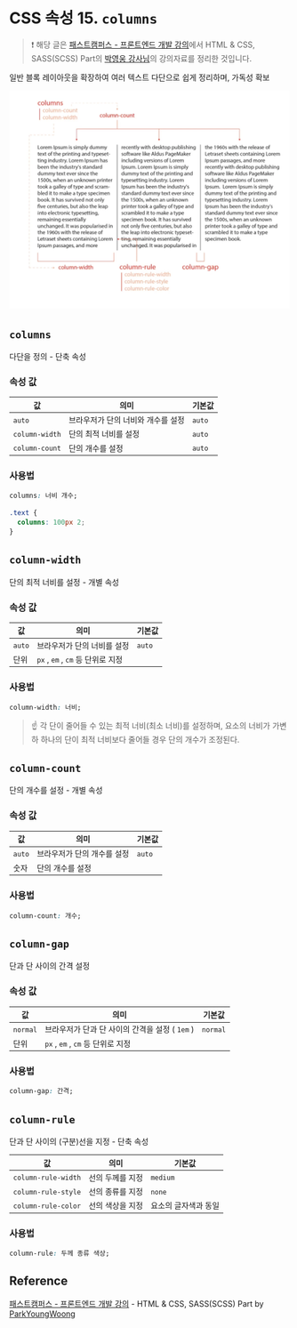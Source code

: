 # CSS 속성 15. `columns`

> ❗️ 해당 글은 [패스트캠퍼스 - 프론트엔드 개발 강의](https://www.fastcampus.co.kr/dev_online_react/)에서 HTML & CSS, SASS(SCSS) Part의 [박영웅 강사님](https://github.com/ParkYoungWoong)의 강의자료를 정리한 것입니다.

일반 블록 레이아웃을 확장하여 여러 텍스트 다단으로 쉽게 정리하며, 가독성 확보

![columns](images/columns.png)

## `columns`

다단을 정의 - 단축 속성

### 속성 값

| 값             | 의미                               | 기본값 |
| -------------- | ---------------------------------- | ------ |
| `auto`         | 브라우저가 단의 너비와 개수를 설정 | `auto` |
| `column-width` | 단의 최적 너비를 설정              | `auto` |
| `column-count` | 단의 개수를 설정                   | `auto` |

### 사용법

```css
columns: 너비 개수;
```

```css
.text {
  columns: 100px 2;
}
```

## `column-width`

단의 최적 너비를 설정 - 개별 속성

### 속성 값

| 값     | 의미                              | 기본값 |
| ------ | --------------------------------- | ------ |
| `auto` | 브라우저가 단의 너비를 설정       | `auto` |
| 단위   | `px` , `em` , `cm` 등 단위로 지정 |        |

### 사용법

```css
column-width: 너비;
```

> ☝️ 각 단이 줄어들 수 있는 최적 너비(최소 너비)를 설정하며, 요소의 너비가 가변하 하나의 단이 최적 너비보다 줄어들 경우 단의 개수가 조정된다.

## `column-count`

단의 개수를 설정 - 개별 속성

### 속성 값

| 값     | 의미                        | 기본값 |
| ------ | --------------------------- | ------ |
| `auto` | 브라우저가 단의 개수를 설정 | `auto` |
| 숫자   | 단의 개수를 설정            |        |

### 사용법

```css
column-count: 개수;
```

## `column-gap`

단과 단 사이의 간격 설정

### 속성 값

| 값       | 의미                                            | 기본값   |
| -------- | ----------------------------------------------- | -------- |
| `normal` | 브라우저가 단과 단 사이의 간격을 설정 ( `1em` ) | `normal` |
| 단위     | `px` , `em` , `cm` 등 단위로 지정               |          |

### 사용법

```css
column-gap: 간격;
```

## `column-rule`

단과 단 사이의 (구분)선을 지정 - 단축 속성

| 값                  | 의미             | 기본값               |
| ------------------- | ---------------- | -------------------- |
| `column-rule-width` | 선의 두께를 지정 | `medium`             |
| `column-rule-style` | 선의 종류를 지정 | `none`               |
| `column-rule-color` | 선의 색상을 지정 | 요소의 글자색과 동일 |

### 사용법

```css
column-rule: 두께 종류 색상;
```

## Reference

[패스트캠퍼스 - 프론트엔드 개발 강의](https://www.fastcampus.co.kr/dev_online_react/) - HTML & CSS, SASS(SCSS) Part by [ParkYoungWoong](https://github.com/ParkYoungWoong)

